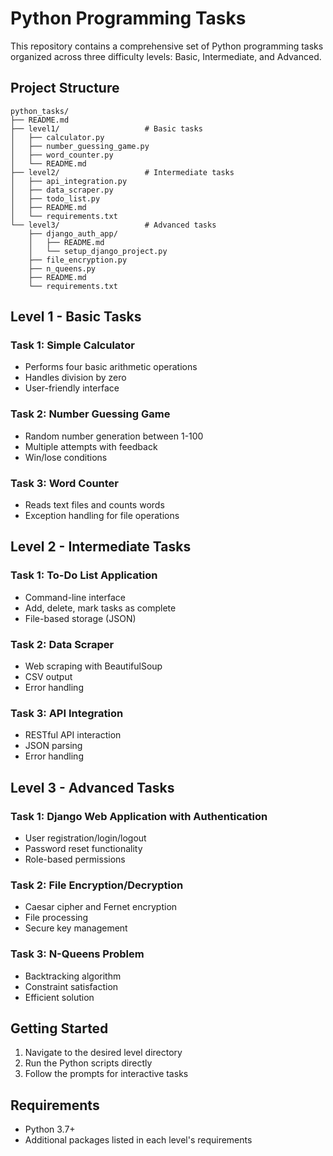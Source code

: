 # Python Programming Tasks

This repository contains a comprehensive set of Python programming tasks organized across three difficulty levels: Basic, Intermediate, and Advanced.

## Project Structure

```
python_tasks/
├── README.md
├── level1/                   # Basic tasks
│   ├── calculator.py
│   ├── number_guessing_game.py
│   ├── word_counter.py
│   └── README.md
├── level2/                   # Intermediate tasks
│   ├── api_integration.py
│   ├── data_scraper.py
│   ├── todo_list.py
│   ├── README.md
│   └── requirements.txt
└── level3/                   # Advanced tasks
    ├── django_auth_app/
    │   ├── README.md
    │   └── setup_django_project.py
    ├── file_encryption.py
    ├── n_queens.py
    ├── README.md
    └── requirements.txt
```

## Level 1 - Basic Tasks

### Task 1: Simple Calculator
- Performs four basic arithmetic operations
- Handles division by zero
- User-friendly interface

### Task 2: Number Guessing Game
- Random number generation between 1-100
- Multiple attempts with feedback
- Win/lose conditions

### Task 3: Word Counter
- Reads text files and counts words
- Exception handling for file operations

## Level 2 - Intermediate Tasks

### Task 1: To-Do List Application
- Command-line interface
- Add, delete, mark tasks as complete
- File-based storage (JSON)

### Task 2: Data Scraper
- Web scraping with BeautifulSoup
- CSV output
- Error handling

### Task 3: API Integration
- RESTful API interaction
- JSON parsing
- Error handling

## Level 3 - Advanced Tasks

### Task 1: Django Web Application with Authentication
- User registration/login/logout
- Password reset functionality
- Role-based permissions

### Task 2: File Encryption/Decryption
- Caesar cipher and Fernet encryption
- File processing
- Secure key management

### Task 3: N-Queens Problem
- Backtracking algorithm
- Constraint satisfaction
- Efficient solution

## Getting Started

1. Navigate to the desired level directory
2. Run the Python scripts directly
3. Follow the prompts for interactive tasks

## Requirements

- Python 3.7+
- Additional packages listed in each level's requirements


